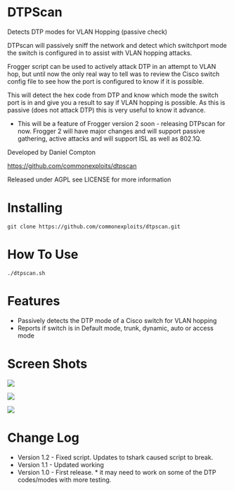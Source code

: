 DTPScan
========

Detects DTP modes for VLAN Hopping (passive check)

DTPscan will passively sniff the network and detect which switchport mode the switch is configured in to assist with VLAN hopping attacks.

Frogger script can be used to actively attack DTP in an attempt to VLAN hop, but until now the only real way to tell was to review the Cisco switch config file to see how the port is configured to know if it is possible.

This will detect the hex code from DTP and know which mode the switch port is in and give you a result to say if VLAN hopping is possible. As this is passive (does not attack DTP) this is very useful to know it advance.


* This will be a feature of Frogger version 2 soon -  releasing DTPscan for now. Frogger 2 will have major changes and will support passive gathering, active attacks and will support ISL as well as 802.1Q.


Developed by Daniel Compton

https://github.com/commonexploits/dtpscan

Released under AGPL see LICENSE for more information


Installing
========

    git clone https://github.com/commonexploits/dtpscan.git

How To Use
========

    ./dtpscan.sh


Features
========

* Passively detects the DTP mode of a Cisco switch for VLAN hopping
* Reports if switch is in Default mode, trunk, dynamic, auto or access mode

Screen Shots
========

![](http://commonexploits.com/wp-content/uploads/2013/09/dtp1.jpg)

![](http://commonexploits.com/wp-content/uploads/2013/09/dtp2.jpg)

![](http://commonexploits.com/wp-content/uploads/2013/09/dtp3.jpg)


Change Log
========
* Version 1.2 - Fixed script. Updates to tshark caused script to break. 
* Version 1.1 - Updated working
* Version 1.0 - First release. * it may need to work on some of the DTP codes/modes with more testing.

